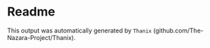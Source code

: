 
# Readme

This output was automatically generated by `Thanix` (github.com/The-Nazara-Project/Thanix).
